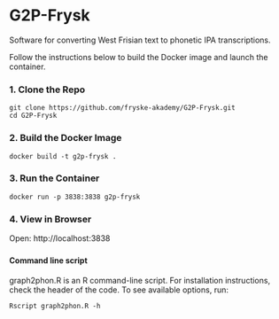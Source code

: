 # G2P-Frysk
Software for converting West Frisian text to phonetic IPA transcriptions.

Follow the instructions below to build the Docker image and launch the container.

### 1. Clone the Repo

```
git clone https://github.com/fryske-akademy/G2P-Frysk.git
cd G2P-Frysk
```

### 2. Build the Docker Image

```
docker build -t g2p-frysk .
```

### 3. Run the Container

```
docker run -p 3838:3838 g2p-frysk
```

### 4. View in Browser

Open:
http://localhost:3838

###

#### Command line script

graph2phon.R is an R command-line script. For installation instructions, check the header of the code. To see available options, run:

```
Rscript graph2phon.R -h
```
</p>

